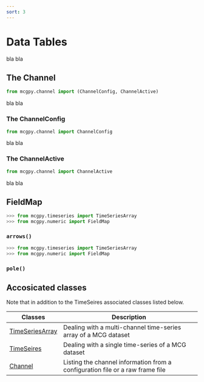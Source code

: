 ```yaml
---
sort: 3
---
```


# Data Tables

bla bla

## The Channel

```python
from mcgpy.channel import (ChannelConfig, ChannelActive)
```

bla bla

### The ChannelConfig

```python
from mcgpy.channel import ChannelConfig
```

bla bla

### The ChannelActive

```python
from mcgpy.channel import ChannelActive
```

bla bla

## FieldMap

```python
>>> from mcgpy.timeseries import TimeSeriesArray
>>> from mcgpy.numeric import FieldMap
```

### `arrows()`

```python
>>> from mcgpy.timeseries import TimeSeriesArray
>>> from mcgpy.numeric import FieldMap
```

### `pole()`



## Accosicated classes

Note that in addition to the TimeSeires associated classes listed below.

| Classes             | Description                   |
|---------------------|-------------------------------|
| [TimeSeriesArray]() | Dealing with a multi-channel time-series array of a MCG dataset | 
| [TimeSeires]()      | Dealing with a single time-series of a MCG dataset |
| [Channel]()   | Listing the channel information from a configuration file or a raw frame file |
